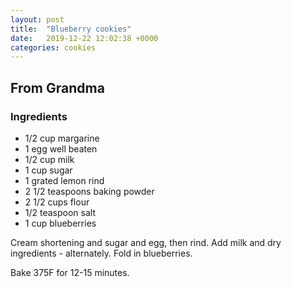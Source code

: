 ```yaml
---
layout: post
title:  "Blueberry cookies"
date:   2019-12-22 12:02:38 +0000
categories: cookies
---
```


## From Grandma
### Ingredients
* 1/2 cup margarine
* 1 egg well beaten
* 1/2 cup milk
* 1 cup sugar
* 1 grated lemon rind
* 2 1/2 teaspoons baking powder
* 2 1/2 cups flour
* 1/2 teaspoon salt
* 1 cup blueberries


Cream shortening and sugar and egg, then rind. Add milk and dry ingredients - alternately. Fold in blueberries.


Bake 375F for 12-15 minutes.
